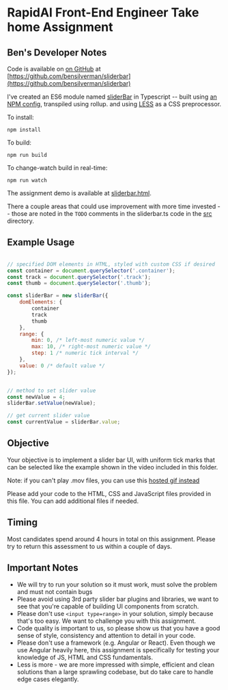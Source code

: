 # RapidAI Front-End Engineer Take home Assignment

## Ben's Developer Notes

 Code is available on [on GitHub](https://github.com/bensilverman/sliderbar) at [https://github.com/bensilverman/sliderbar](https://github.com/bensilverman/sliderbar)

I've created an ES6 module named [sliderBar](src/sliderbar.ts) in Typescript -- built using [an NPM config](package.json), transpiled using rollup. and using [LESS](src/sliderbar.less) as a CSS preprocessor. 

To install: 

```node
npm install
```

To build:

```
npm run build
```

To change-watch build in real-time:

```
npm run watch
```

The assignment demo is available at [sliderbar.html](https://github.com/bensilverman/sliderbar/blob/main/sliderbar.html). 

There a couple areas that could use improvement with more time invested -- those are noted in the `TODO` comments in the sliderbar.ts code in the [src](/src) directory.

## Example Usage
```js

// specified DOM elements in HTML, styled with custom CSS if desired
const container = document.querySelector('.container');
const track = document.querySelector('.track');
const thumb = document.querySelector('.thumb');

const sliderBar = new sliderBar({
    domElements: {
        container
        track
        thumb 
    },
    range: {
        min: 0, /* left-most numeric value */
        max: 10, /* right-most numeric value */
        step: 1 /* numeric tick interval */
    },
    value: 0 /* default value */
});


// method to set slider value 
const newValue = 4;
sliderBar.setValue(newValue);

// get current slider value
const currentValue = sliderBar.value;

```

## Objective
Your objective is to implement a slider bar UI, with uniform tick marks that can be selected like the example shown in the video included in this folder.  

Note: if you can't play .mov files, 
you can use this [hosted gif instead](https://github.com/ischemaview/rapid-interview/blob/master/cloud-team/front-end/ischemaview_sliderbar.gif)

Please add your code to the HTML, CSS and JavaScript files provided in this file. You can add additional files if needed.

## Timing
Most candidates spend around 4 hours in total on this assignment. Please try to return this assessment to us within a couple of days.

## Important Notes
* We will try to run your solution so it must work, must solve the problem and must not contain bugs
* Please avoid using 3rd party slider bar plugins and libraries, we want to see that you're capable of building UI components from scratch. 
* Please don't use `<input type=range>` in your solution, simply because that's too easy. We want to challenge you with this assignment.
* Code quality is important to us, so please show us that you have a good sense of style, consistency and attention to detail in your code.
* Please don't use a framework (e.g. Angular or React). Even though we use Angular heavily here, this assignment is specifically for testing your knowledge of JS, HTML and CSS fundamentals.
* Less is more - we are more impressed with simple, efficient and clean solutions than a large sprawling codebase, but do take care to handle edge cases elegantly.





